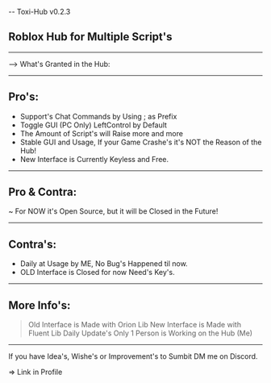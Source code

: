 -- Toxi-Hub v0.2.3

## Roblox Hub for Multiple Script's

----------

--> What's Granted in the Hub:

----------

## Pro's:

+ Support's Chat Commands by Using ; as Prefix
+ Toggle GUI (PC Only) LeftControl by Default
+ The Amount of Script's will Raise more and more
+ Stable GUI and Usage, If your Game Crashe's it's NOT the Reason of the Hub!
+ New Interface is Currently Keyless and Free.

----------

## Pro & Contra:

~ For NOW it's Open Source, but it will be Closed in the Future!

----------

## Contra's:

- Daily at Usage by ME, No Bug's Happened til now.
- OLD Interface is Closed for now Need's Key's.

----------

## More Info's:

> Old Interface is Made with Orion Lib
> New Interface is Made with Fluent Lib
> Daily Update's
> Only 1 Person is Working on the Hub (Me)

----------

If you have Idea's, Wishe's or Improvement's to Sumbit DM me on Discord.

=> Link in Profile
